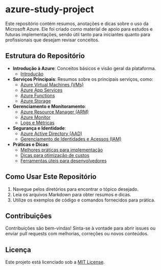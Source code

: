 # azure-study-project

Este repositório contém resumos, anotações e dicas sobre o uso da Microsoft Azure. Ele foi criado como material de apoio para estudos e futuras implementações, sendo útil tanto para iniciantes quanto para profissionais que desejam revisar conceitos.

## Estrutura do Repositório

- **Introdução à Azure**: Conceitos básicos e visão geral da plataforma.
  - [Introdução](1-Introducao/introducao.md)
- **Serviços Principais**: Resumos sobre os principais serviços, como:
  - [Azure Virtual Machines (VMs)](2-Servicos_Principais/azure_virtual_machines.md)
  - [Azure App Services](2-Servicos_Principais/azure_app_services.md)
  - [Azure Functions](2-Servicos_Principais/azure_functions.md)
  - [Azure Storage](2-Servicos_Principais/azure_storage.md)
- **Gerenciamento e Monitoramento**:
  - [Azure Resource Manager (ARM)](3-Gerenciamento_e_Monitoramento/azure_resource_manager.md)
  - [Azure Monitor](3-Gerenciamento_e_Monitoramento/azure_monitor.md)
  - [Logs e Métricas](3-Gerenciamento_e_Monitoramento/logs_e_metricas.md)
- **Segurança e Identidade**:
  - [Azure Active Directory (AAD)](4-Seguranca_e_Identidade/azure_active_directory.md)
  - [Gerenciamento de Identidades e Acessos (IAM)](4-Seguranca_e_Identidade/gerenciamento_de_identidades_e_acessos.md)
- **Práticas e Dicas**:
  - [Melhores práticas para implementação](5-Praticas_e_Dicas/melhores_praticas.md)
  - [Dicas para otimização de custos](5-Praticas_e_Dicas/otimizacao_de_custos.md)
  - [Ferramentas úteis para desenvolvedores](5-Praticas_e_Dicas/ferramentas_para_desenvolvedores.md)

## Como Usar Este Repositório

1. Navegue pelos diretórios para encontrar o tópico desejado.
2. Leia os arquivos Markdown para obter resumos e dicas.
3. Utilize os exemplos de código e comandos fornecidos para prática.

## Contribuições

Contribuições são bem-vindas! Sinta-se à vontade para abrir issues ou enviar pull requests com melhorias, correções ou novos conteúdos.

## Licença

Este projeto está licenciado sob a [MIT License](LICENSE).